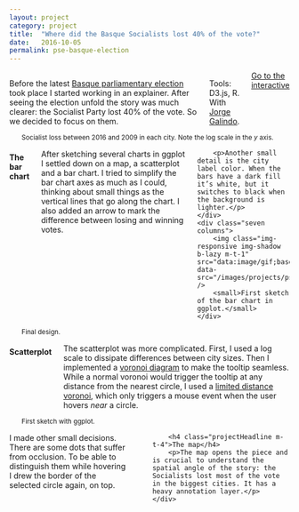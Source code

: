 ```yaml
---
layout: project
category: project
title:  "Where did the Basque Socialists lost 40% of the vote?"
date:   2016-10-05
permalink: pse-basque-election
---
```

<div class="row">
    <div class="eight columns projectIntro mb1">
        <p>Before the latest <a href="https://en.wikipedia.org/wiki/Basque_parliamentary_election,_2016">Basque parliamentary election</a> took place I started working in an explainer. After seeing the election unfold the story was much clearer: the Socialist Party lost 40% of the vote. So we decided to focus on them.</p>
        <p class="u-italic">Tools: D3.js, R. With <a href="https://twitter.com/jorgegalindo">Jorge Galindo</a>.</p>
        <a class="button btn-primary" href="https://politibot.es/interactivo/caida-pse-pais-vasco-25s/">Go to the interactive</a>
    </div>
</div>

<div class="row m-b-4">
    <div class="twelve columns">
        <img class="img-responsive img-shadow b-lazy m-t-2"  src="data:image/gif;base64,R0lGODlhAQABAAAAACH5BAEKAAEALAAAAAABAAEAAAICTAEAOw==" data-src="/images/projects/pse_2.png" />
        <small>Socialist loss between 2016 and 2009 in each city. Note the log scale in the <i>y</i> axis.</small>
    </div>
</div>


<div class="row">
    <div class="five columns m-b-2">
        <h4 class="projectHeadline">The bar chart</h4>
        <p>After sketching several charts in ggplot I settled down on a map, a scatterplot and a bar chart. I tried to simplify the bar chart axes as much as I could, thinking about small things as the vertical lines that go along the chart. I also added an arrow to mark the difference between losing and winning votes.</p>

        <p>Another small detail is the city label color. When the bars have a dark fill it’s white, but it switches to black when the background is lighter.</p>
    </div>
    <div class="seven columns">
        <img class="img-responsive img-shadow b-lazy m-t-1"  src="data:image/gif;base64,R0lGODlhAQABAAAAACH5BAEKAAEALAAAAAABAAEAAAICTAEAOw==" data-src="/images/projects/pse_3.png" />
        <small>First sketch of the bar chart in ggplot.</small>
    </div>
</div>

<div class="row m-b-4">
    <div class="twelve columns">
        <img class="img-responsive img-shadow b-lazy m-t-2"  src="data:image/gif;base64,R0lGODlhAQABAAAAACH5BAEKAAEALAAAAAABAAEAAAICTAEAOw==" data-src="/images/projects/pse_4.png" />
        <small>Final design.</small>
    </div>
</div>

<div class="row m-t-2">
    <div class="seven columns m-b-2">
        <h4 class="projectHeadline">Scatterplot</h4>
        <p>The scatterplot was more complicated. First, I used a log scale to dissipate differences between city sizes. Then I implemented a <a href="https://en.wikipedia.org/wiki/Voronoi_diagram">voronoi diagram</a> to make the tooltip seamless. While a normal voronoi would trigger the tooltip at any distance from the nearest circle, I used a <a href="https://github.com/Kcnarf/d3-distanceLimitedVoronoi">limited distance voronoi</a>, which only triggers a mouse event when the user hovers <i>near</i> a circle.</p>
    </div>
</div>

<div class="row">
    <div class="twelve columns">
        <img class="img-responsive img-shadow b-lazy"  src="data:image/gif;base64,R0lGODlhAQABAAAAACH5BAEKAAEALAAAAAABAAEAAAICTAEAOw==" data-src="/images/projects/pse_5.png" />
        <small>First sketch with ggplot.</small>
    </div>
</div>

<div class="row m-t-2">
    <div class="seven columns m-b-2">
        <p>I made other small decisions. There are some dots that suffer from occlusion. To be able to distinguish them while hovering I drew the border of the selected circle again, on top.</p>
        <img class="img-responsive img-shadow b-lazy"  src="data:image/gif;base64,R0lGODlhAQABAAAAACH5BAEKAAEALAAAAAABAAEAAAICTAEAOw==" data-src="/images/projects/pse_6.png" />

        <h4 class="projectHeadline m-t-4">The map</h4>
        <p>The map opens the piece and is crucial to understand the spatial angle of the story: the Socialists lost most of the vote in the biggest cities. It has a heavy annotation layer.</p>
    </div>
</div>

<div class="row">
    <div class="twelve columns">
        <img class="img-responsive img-shadow b-lazy"  src="data:image/gif;base64,R0lGODlhAQABAAAAACH5BAEKAAEALAAAAAABAAEAAAICTAEAOw==" data-src="/images/projects/pse_1.png" />
    </div>
</div>
